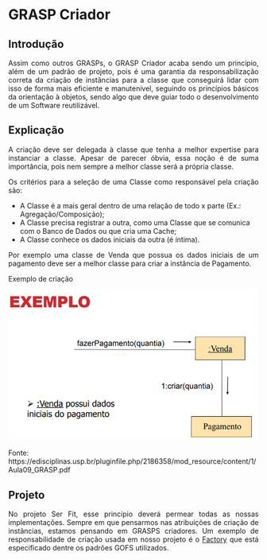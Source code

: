 # GRASP Criador

## Introdução

Assim como outros GRASPs, o GRASP Criador acaba sendo um princípio, além de um padrão de projeto, pois é uma garantia da responsabilização correta da criação de instâncias para a classe que conseguirá lidar com isso de forma mais eficiente e manutenível, seguindo os princípios básicos da orientação à objetos, sendo algo que deve guiar todo o desenvolvimento de um Software reutilizável.

## Explicação

A criação deve ser delegada à classe que tenha a melhor expertise para instanciar a classe. Apesar de parecer óbvia, essa noção é de suma importância, pois nem sempre a melhor classe será a própria classe.

Os critérios para a seleção de uma Classe como responsável pela criação são:

- A Classe é a mais geral dentro de uma relação de todo x parte (Ex.: Agregação/Composição);
- A Classe precisa registrar a outra, como uma Classe que se comunica com o Banco de Dados ou que cria uma Cache;
- A Classe conhece os dados iniciais da outra (é íntima).

Por exemplo uma classe de Venda que possua os dados iniciais de um pagamento deve ser a melhor classe para criar a instância de Pagamento.

<caption>Exemplo de criação</caption>

![ex_grasp_criador](../../assets/graps/criador/Capturadetelade2022-08-1206-11-40.png)

<caption>Fonte: https://edisciplinas.usp.br/pluginfile.php/2186358/mod_resource/content/1/Aula09_GRASP.pdf</caption>

## Projeto

No projeto Ser Fit, esse princípio deverá permear todas as nossas implementações. Sempre em que pensarmos nas atribuições de criação de instâncias, estamos pensando em GRASPS criadores. Um exemplo de responsabilidade de criação usada em nosso projeto é o [Factory](#) que está especificado dentre os padrões GOFS utilizados.

<style>
    p, caption {
        text-align: justify;
    }
</style>